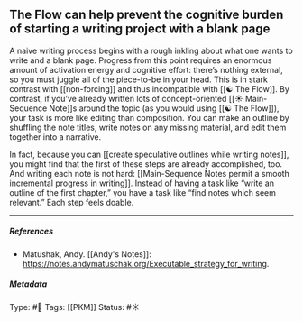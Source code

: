 ## The Flow can help prevent the cognitive burden of starting a writing project with a blank page  # 

A naive writing process begins with a rough inkling about what one wants to write and a blank page. Progress from this point requires an enormous amount of activation energy and cognitive effort: there’s nothing external, so you must juggle all of the piece-to-be in your head. This is in stark contrast with [[non-forcing]] and thus incompatible with [[☯️ The Flow]]. By contrast, if you’ve already written lots of concept-oriented [[☀️ Main-Sequence Note]]s around the topic (as you would using [[☯️ The Flow]]), your task is more like editing than composition. You can make an outline by shuffling the note titles, write notes on any missing material, and edit them together into a narrative. 

In fact, because you can [[create speculative outlines while writing notes]], you might find that the first of these steps are already accomplished, too. And writing each note is not hard: [[Main-Sequence Notes permit a smooth incremental progress in writing]]. Instead of having a task like “write an outline of the first chapter,” you have a task like “find notes which seem relevant.” Each step feels doable.

___

##### References

- Matushak, Andy. [[Andy's Notes]]: https://notes.andymatuschak.org/Executable_strategy_for_writing.

##### Metadata

Type: #🔴 
Tags: [[PKM]]
Status: #☀️ 